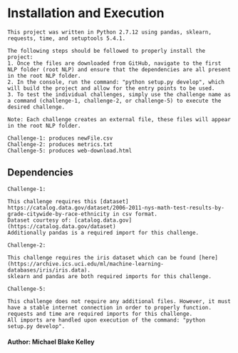 # Installation and Execution
	
	This project was written in Python 2.7.12 using pandas, sklearn, requests, time, and setuptools 5.4.1.
	
	The following steps should be followed to properly install the project:
	1. Once the files are downloaded from GitHub, navigate to the first NLP folder (root NLP) and ensure that the dependencies are all present in the root NLP folder.
	2. In the console, run the command: "python setup.py develop", which will build the project and allow for the entry points to be used.
	3. To test the individual challenges, simply use the challenge name as a command (challenge-1, challenge-2, or challenge-5) to execute the desired challenge.
	
	Note: Each challenge creates an external file, these files will appear in the root NLP folder.
	
	Challenge-1: produces newFile.csv
	Challenge-2: produces metrics.txt
	Challenge-5: produces web-download.html

## Dependencies

	Challenge-1:
	
	This challenge requires this [dataset] https://catalog.data.gov/dataset/2006-2011-nys-math-test-results-by-grade-citywide-by-race-ethnicity in csv format.
	Dataset courtesy of: [catalog.data.gov] (https://catalog.data.gov/dataset)
	Additionally pandas is a required import for this challenge.
	
	Challenge-2:
	
	This challenge requires the iris dataset which can be found [here] (https://archive.ics.uci.edu/ml/machine-learning-databases/iris/iris.data).
	sklearn and pandas are both required imports for this challenge.

	Challenge-5:
	
	This challenge does not require any additional files. However, it must have a stable internet connection in order to properly function.
	requests and time are required imports for this challenge.
	All imports are handled upon execution of the command: "python setup.py develop".


#### Author: Michael Blake Kelley
